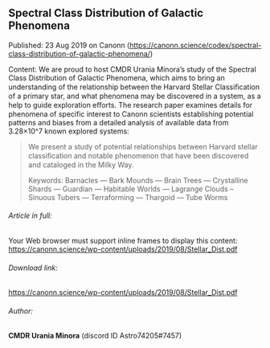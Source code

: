 ## Spectral Class Distribution of Galactic Phenomena

Published: 23 Aug 2019 on Canonn (https://canonn.science/codex/spectral-class-distribution-of-galactic-phenomena/)

Content: We are proud to host CMDR Urania Minora’s study of the Spectral Class Distribution of Galactic Phenomena, which aims to bring an understanding of the relationship between the Harvard Stellar Classiﬁcation of a primary star, and what phenomena may be discovered in a system, as a help to guide exploration eﬀorts. The research paper examines details for phenomena of specific interest to Canonn scientists establishing potential patterns and biases from a detailed analysis of available data from 3.28×10^7 known explored systems:

> 
> We present a study of potential relationships between Harvard stellar classiﬁcation and notable phenomenon that have been discovered and cataloged in the Milky Way.
> 
> 
> Keywords: Barnacles — Bark Mounds — Brain Trees — Crystalline Shards — Guardian — Habitable Worlds — Lagrange Clouds – Sinuous Tubers — Terraforming — Thargoid — Tube Worms

###### Article in full:

Your Web browser must support inline frames to display this content: https://canonn.science/wp-content/uploads/2019/08/Stellar_Dist.pdf

###### Download link:

https://canonn.science/wp-content/uploads/2019/08/Stellar_Dist.pdf

###### Author:

**CMDR Urania Minora** (discord ID Astro74205#7457)